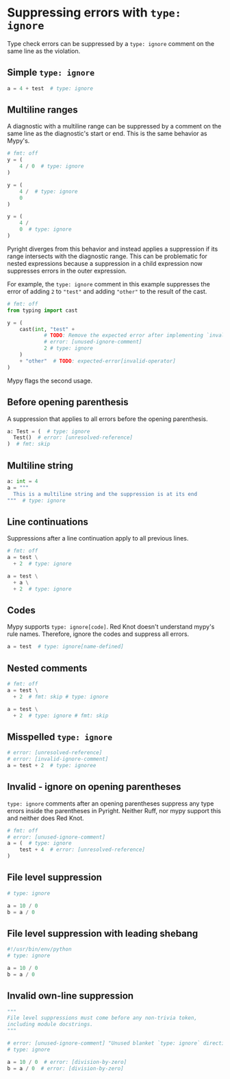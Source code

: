 # Suppressing errors with `type: ignore`

Type check errors can be suppressed by a `type: ignore` comment on the same line as the violation.

## Simple `type: ignore`

```py
a = 4 + test  # type: ignore
```

## Multiline ranges

A diagnostic with a multiline range can be suppressed by a comment on the same line as the
diagnostic's start or end. This is the same behavior as Mypy's.

```py
# fmt: off
y = (
    4 / 0  # type: ignore
)

y = (
    4 /  # type: ignore
    0
)

y = (
    4 /
    0  # type: ignore
)
```

Pyright diverges from this behavior and instead applies a suppression if its range intersects with
the diagnostic range. This can be problematic for nested expressions because a suppression in a
child expression now suppresses errors in the outer expression.

For example, the `type: ignore` comment in this example suppresses the error of adding `2` to
`"test"` and adding `"other"` to the result of the cast.

```py path=nested.py
# fmt: off
from typing import cast

y = (
    cast(int, "test" +
            # TODO: Remove the expected error after implementing `invalid-operator` for binary expressions
            # error: [unused-ignore-comment]
            2 # type: ignore
    )
    + "other"  # TODO: expected-error[invalid-operator]
)
```

Mypy flags the second usage.

## Before opening parenthesis

A suppression that applies to all errors before the opening parenthesis.

```py
a: Test = (  # type: ignore
  Test()  # error: [unresolved-reference]
)  # fmt: skip
```

## Multiline string

```py
a: int = 4
a = """
  This is a multiline string and the suppression is at its end
"""  # type: ignore
```

## Line continuations

Suppressions after a line continuation apply to all previous lines.

```py
# fmt: off
a = test \
  + 2  # type: ignore

a = test \
  + a \
  + 2  # type: ignore
```

## Codes

Mypy supports `type: ignore[code]`. Red Knot doesn't understand mypy's rule names. Therefore, ignore
the codes and suppress all errors.

```py
a = test  # type: ignore[name-defined]
```

## Nested comments

```py
# fmt: off
a = test \
  + 2  # fmt: skip # type: ignore

a = test \
  + 2  # type: ignore # fmt: skip
```

## Misspelled `type: ignore`

```py
# error: [unresolved-reference]
# error: [invalid-ignore-comment]
a = test + 2  # type: ignoree
```

## Invalid - ignore on opening parentheses

`type: ignore` comments after an opening parentheses suppress any type errors inside the parentheses
in Pyright. Neither Ruff, nor mypy support this and neither does Red Knot.

```py
# fmt: off
# error: [unused-ignore-comment]
a = (  # type: ignore
    test + 4  # error: [unresolved-reference]
)
```

## File level suppression

```py
# type: ignore

a = 10 / 0
b = a / 0
```

## File level suppression with leading shebang

```py
#!/usr/bin/env/python
# type: ignore

a = 10 / 0
b = a / 0
```

## Invalid own-line suppression

```py
"""
File level suppressions must come before any non-trivia token,
including module docstrings. 
"""

# error: [unused-ignore-comment] "Unused blanket `type: ignore` directive"
# type: ignore

a = 10 / 0  # error: [division-by-zero]
b = a / 0  # error: [division-by-zero]
```
